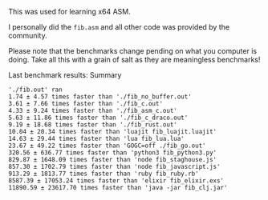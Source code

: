 This was used for learning x64 ASM. 

I personally did the `fib.asm` and all other code was provided by the community.

Please note that the benchmarks change pending on what you computer is doing. Take all this with a grain of salt as they are meaningless benchmarks!

Last benchmark results:
Summary

```
'./fib.out' ran
1.74 ± 4.57 times faster than './fib_no_buffer.out'
3.61 ± 7.66 times faster than './fib_c.out'
4.33 ± 9.24 times faster than './fib_asm_c.out'
5.63 ± 11.86 times faster than './fib_c_draco.out'
9.19 ± 18.68 times faster than './fib_rust.out'
10.04 ± 20.34 times faster than 'luajit fib_luajit.luajit'
14.63 ± 29.44 times faster than 'lua fib_lua.lua'
23.67 ± 49.22 times faster than 'GOGC=off ./fib_go.out'
320.56 ± 636.77 times faster than 'python3 fib_python3.py'
829.87 ± 1648.09 times faster than 'node fib_staghouse.js'
857.30 ± 1702.79 times faster than 'node fib_javascript.js'
913.29 ± 1813.77 times faster than 'ruby fib_ruby.rb'
8587.39 ± 17053.24 times faster than 'elixir fib_elixir.exs'
11890.59 ± 23617.70 times faster than 'java -jar fib_clj.jar'
```
